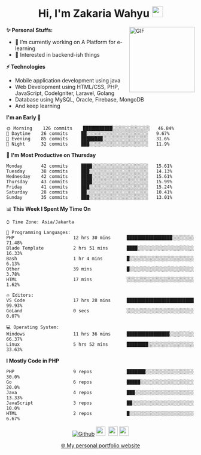<h1 align="center">Hi, I'm Zakaria Wahyu <img src="https://github.com/TheDudeThatCode/TheDudeThatCode/blob/master/Assets/Hi.gif" width="29px"></h1>

<img align="right" alt="GIF" height="175px" src="https://www.nayakapratama.co.id/wp-content/uploads/2019/07/Website-Maintenance.gif" />

**✨ Personal Stuffs:**
- 🔭 I’m currently working on A Platform for e-learning 
- 🌱 Interested in backend-ish things

**⚡ Technologies**
- Mobile application development using java
- Web Development using HTML/CSS, PHP, JavaScript, CodeIgniter, Laravel, Golang
- Database using MySQL, Oracle, Firebase, MongoDB
- And keep learning

<!--START_SECTION:waka-->
**I'm an Early 🐤** 

```text
🌞 Morning    126 commits    ███████████░░░░░░░░░░░░░░   46.84% 
🌆 Daytime    26 commits     ██░░░░░░░░░░░░░░░░░░░░░░░   9.67% 
🌃 Evening    85 commits     ████████░░░░░░░░░░░░░░░░░   31.6% 
🌙 Night      32 commits     ███░░░░░░░░░░░░░░░░░░░░░░   11.9%

```
📅 **I'm Most Productive on Thursday** 

```text
Monday       42 commits     ████░░░░░░░░░░░░░░░░░░░░░   15.61% 
Tuesday      38 commits     ███░░░░░░░░░░░░░░░░░░░░░░   14.13% 
Wednesday    42 commits     ████░░░░░░░░░░░░░░░░░░░░░   15.61% 
Thursday     43 commits     ████░░░░░░░░░░░░░░░░░░░░░   15.99% 
Friday       41 commits     ███░░░░░░░░░░░░░░░░░░░░░░   15.24% 
Saturday     28 commits     ██░░░░░░░░░░░░░░░░░░░░░░░   10.41% 
Sunday       35 commits     ███░░░░░░░░░░░░░░░░░░░░░░   13.01%

```


📊 **This Week I Spent My Time On** 

```text
⌚︎ Time Zone: Asia/Jakarta

💬 Programming Languages: 
PHP                      12 hrs 30 mins      █████████████████░░░░░░░░   71.48% 
Blade Template           2 hrs 51 mins       ████░░░░░░░░░░░░░░░░░░░░░   16.33% 
Bash                     1 hr 4 mins         █░░░░░░░░░░░░░░░░░░░░░░░░   6.13% 
Other                    39 mins             █░░░░░░░░░░░░░░░░░░░░░░░░   3.78% 
HTML                     17 mins             ░░░░░░░░░░░░░░░░░░░░░░░░░   1.62%

🔥 Editors: 
VS Code                  17 hrs 28 mins      █████████████████████████   99.93% 
GoLand                   0 secs              ░░░░░░░░░░░░░░░░░░░░░░░░░   0.07%

💻 Operating System: 
Windows                  11 hrs 36 mins      ████████████████░░░░░░░░░   66.37% 
Linux                    5 hrs 52 mins       ████████░░░░░░░░░░░░░░░░░   33.63%

```

**I Mostly Code in PHP** 

```text
PHP                      9 repos             ███████░░░░░░░░░░░░░░░░░░   30.0% 
Go                       6 repos             █████░░░░░░░░░░░░░░░░░░░░   20.0% 
Java                     4 repos             ███░░░░░░░░░░░░░░░░░░░░░░   13.33% 
JavaScript               3 repos             ██░░░░░░░░░░░░░░░░░░░░░░░   10.0% 
HTML                     2 repos             █░░░░░░░░░░░░░░░░░░░░░░░░   6.67%

```



<!--END_SECTION:waka-->

<p align="center">
<a href="https://github.com/zakariawahyu" target="_blank"><img alt="Github" src="https://img.shields.io/badge/GitHub-%2312100E.svg?&style=for-the-badge&logo=Github&logoColor=white" /></a>
<a href="https://www.twitter.com/_zakariawahyu"><img src="https://img.shields.io/badge/twitter-%231DA1F2.svg?&style=for-the-badge&logo=twitter&logoColor=white" height=25></a> 
<a href="https://www.linkedin.com/in/zakariawahyu"><img src="https://img.shields.io/badge/linkedin-%230077B5.svg?&style=for-the-badge&logo=linkedin&logoColor=white" height=25></a> 
<a href="https://www.instagram.com/_zakariawahyu"><img src="https://img.shields.io/badge/instagram-%23E4405F.svg?&style=for-the-badge&logo=instagram&logoColor=white" height=25></a></p>
<p align="center"><a href="https://www.zakariawahyu.com">🌐 My personal portfolio website</a></p>
